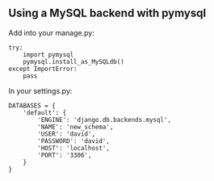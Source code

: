 ## Using a MySQL backend with pymysql

Add into your manage.py:

    try:
        import pymysql
        pymysql.install_as_MySQLdb()
    except ImportError:
        pass 
    

In your settings.py:

    DATABASES = {
        'default': {
            'ENGINE': 'django.db.backends.mysql',
            'NAME': 'new_schema',
            'USER': 'david',
            'PASSWORD': 'david',
            'HOST': 'localhost',
            'PORT': '3306',
        }
    }
